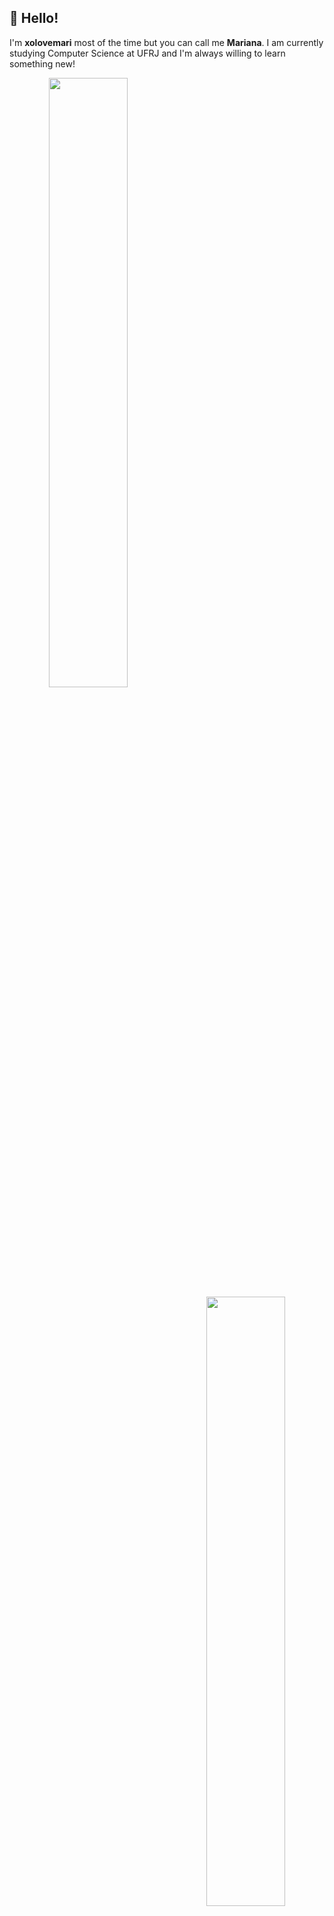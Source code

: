 ## 👋 Hello! 
I'm **xolovemari** most of the time but you can call me **Mariana**.
I am currently studying Computer Science at UFRJ and I'm always willing to learn something new!

<div align="center">
  <img align="left" loading="lazy" width="50%" src="https://github-readme-stats.vercel.app/api/top-langs/?username=xolovemari&layout=compact&langs_count=7&theme=radical"/>
  
  <a href="https://github.com/xolovemari">
    <img align="right" loading="lazy" width="50%" src="http://github-readme-streak-stats.herokuapp.com/?user=xolovemari&theme=radical&date_format=M%20j%5B%2C%20Y%5D&ring=ff3068&fire=ff3068&sideNums=ff3068"/>
  </a>
</div>


<div align="center">
  <img align="center" width="50%" src="https://c.tenor.com/88SIL_3fLBoAAAAC/tenor.gif"/>
</div>

